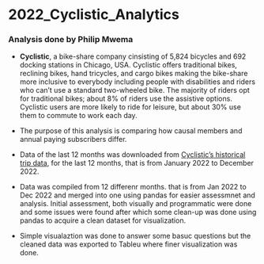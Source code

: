 # 2022_Cyclistic_Analytics
### Analysis done by Philip Mwema

- **Cyclistic**, a bike-share company cinsisting of 5,824 bicycles and 692 docking stations in Chicago, USA. Cyclistic offers traditional bikes,  reclining bikes, hand tricycles, and cargo bikes making the bike-share more inclusive to everybody including people with disabilities and riders who can’t use a standard two-wheeled bike. The majority of riders opt for traditional bikes; about 8% of riders use the assistive options. Cyclistic users are more likely to ride for leisure, but about 30% use them to commute to work each day. 

* The purpose of this analysis is comparing how causal members and annual paying subscribers differ.
* Data of the last 12 months was downloaded from [Cyclistic’s historical trip data](https://divvy-tripdata.s3.amazonaws.com/index.html), for the last 12 months, that is from January 2022 to December 2022.

* Data was compiled from 12 differenr months. that is from Jan 2022 to Dec 2022 and merged into one using pandas for easier assessmnet and analysis. Initial assessment, both visually and programmatic were done and some issues were found after which some clean-up was done using pandas to acquire a clean dataset for visualization.

* Simple visualaztion was done to answer some basuc questions but the cleaned data was exported to Tableu where finer visualization was done.
